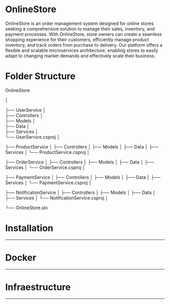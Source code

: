 # OnlineStore

OnlineStore is an order management system designed for online stores seeking a comprehensive solution to manage their sales, inventory, and payment processes. With OnlineStore, store owners can create a seamless shopping experience for their customers, efficiently manage product inventory, and track orders from purchase to delivery. Our platform offers a flexible and scalable microservices architecture, enabling stores to easily adapt to changing market demands and effectively scale their business.

# Folder Structure 
OnlineStore

│

├── UserService
│   
├── Controllers
│   
├── Models
│   
├── Data
│   
├── Services
│   
└── UserService.csproj
│

├── ProductService
│
├── Controllers
│
├── Models
│
├── Data
│
├── Services
│
└── ProductService.csproj
│

├── OrderService
│
├── Controllers
│
├── Models
│
├── Data
│
├── Services
│
└── OrderService.csproj
│

├── PaymentService
│
├── Controllers
│
├── Models
│
├── Data
│
├── Services
│
└── PaymentService.csproj
│

├── NotificationService
│
├── Controllers
│
├── Models
│
├── Data
│
├── Services
│
└── NotificationService.csproj
│

└── OnlineStore.sln

# Installation 
---
# Docker
---
# Infraestructure 
---
